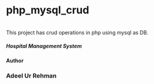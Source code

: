 # php_mysql_crud
<br>
This project has crud operations in php
using mysql as DB.
<br>
<h5>Hospital Management System</h5>
<h4>Author</h4>
<h3>Adeel Ur Rehman</h3>
